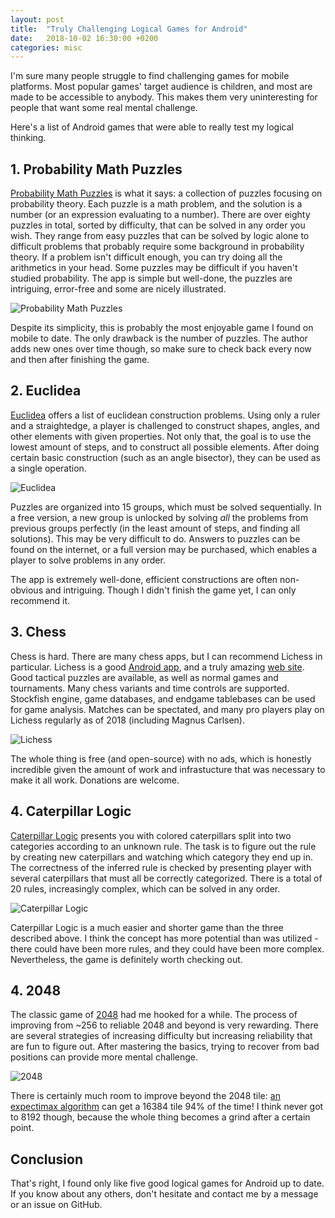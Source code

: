 ```yaml
---
layout: post
title:  "Truly Challenging Logical Games for Android"
date:   2018-10-02 16:30:00 +0200
categories: misc
---
```


I'm sure many people struggle to find challenging games for mobile platforms.
Most popular games' target audience is children, and most are made to be accessible to
anybody. This makes them very uninteresting for people that want some real mental
challenge.

Here's a list of Android games that were able to really test my logical thinking.

## 1. Probability Math Puzzles

[Probability Math Puzzles](https://play.google.com/store/apps/details?id=atorch.statspuzzles)
is what it says: a collection of puzzles focusing on probability theory. Each puzzle
is a math problem, and the solution is a number (or an expression evaluating to a number).
There are over eighty puzzles in total, sorted by difficulty, that can be solved in
any order you wish. They range from easy puzzles that can be solved by logic alone
to difficult problems that probably require some background in probability theory.
If a problem isn't difficult enough, you can try doing all the arithmetics in your head.
Some puzzles may be difficult if you haven't studied probability. The app is simple but
well-done, the puzzles are intriguing, error-free and some are nicely illustrated.

![Probability Math Puzzles](/assets/2018-11_android-games/probability.png)

Despite its simplicity, this is probably the most enjoyable game I found on mobile to date.
The only drawback is the number of puzzles. The author adds new ones over time though,
so make sure to check back every now and then after finishing the game.

## 2. Euclidea

[Euclidea](https://play.google.com/store/apps/details?id=com.hil_hk.euclidea)
offers a list of euclidean construction problems. Using only a ruler and a
straightedge, a player is challenged to construct shapes, angles, and other
elements with given properties. Not only that, the goal is to use the lowest
amount of steps, and to construct all possible elements. After doing certain
basic construction (such as an angle bisector), they can be used as a single
operation.

![Euclidea](/assets/2018-11_android-games/euclidea.png)

Puzzles are organized into 15 groups, which must be solved sequentially. In a free
version, a new group is unlocked by solving *all* the problems from previous groups
perfectly (in the least amount of steps, and finding all solutions). This may be
very difficult to do. Answers to puzzles can be found on the internet, or a full
version may be purchased, which enables a player to solve problems in any order.

The app is extremely well-done, efficient constructions are often non-obvious and
intriguing. Though I didn't finish the game yet, I can only recommend it.

## 3. Chess

Chess is hard. There are many chess apps, but I can recommend Lichess in particular.
Lichess is a good [Android app](https://play.google.com/store/apps/details?id=org.lichess.mobileapp),
and a truly amazing [web site](https://lichess.org/). Good tactical puzzles are available,
as well as normal games and tournaments. Many chess variants and time controls are supported.
Stockfish engine, game databases, and endgame tablebases can be used for game analysis.
Matches can be spectated, and many pro players play on Lichess regularly as of 2018 (including
Magnus Carlsen).

![Lichess](/assets/2018-11_android-games/lichess.png)

The whole thing is free (and open-source) with no ads, which is honestly
incredible given the amount of work and infrastucture that was necessary to make it all work.
Donations are welcome.

## 4. Caterpillar Logic

[Caterpillar Logic](https://play.google.com/store/apps/details?id=org.gromozeka1980.caterpillar_logic)
presents you with colored caterpillars split into two categories
according to an unknown rule. The task is to figure out the rule
by creating new caterpillars and watching which category they end up in.
The correctness of the inferred rule is checked by presenting player with
several caterpillars that must all be correctly categorized. There is a total
of 20 rules, increasingly complex, which can be solved in any order.

![Caterpillar Logic](/assets/2018-11_android-games/caterpillar.png)

Caterpillar Logic is a much easier and shorter game than the three described
above. I think the concept has more potential than was
utilized - there could have been more rules, and they could have been more
complex. Nevertheless, the game is definitely worth checking out.

## 4. 2048

The classic game of
[2048](https://play.google.com/store/apps/details?id=com.tpcstld.twozerogame)
had me hooked for a while. The process of improving from ~256 to reliable
2048 and beyond is very rewarding. There are several strategies of increasing
difficulty but increasing reliability that are fun to figure out. After
mastering the basics, trying to recover from bad positions can provide more
mental challenge.

![2048](/assets/2018-11_android-games/2048.png)

There is certainly much room to improve beyond the 2048 tile:
[an expectimax algorithm](https://stackoverflow.com/questions/22342854/what-is-the-optimal-algorithm-for-the-game-2048)
can get a 16384 tile 94% of the time! I think never got to 8192 though, because
the whole thing becomes a grind after a certain point.

## Conclusion

That's right, I found only like five good logical games for Android up to date.
If you know about any others, don't hesitate and contact me by a message or an
issue on GitHub.
